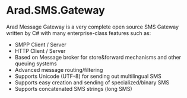 # Arad.SMS.Gateway
Arad Message Gateway is a very complete open source SMS Gateway written by C# with many enterprise-class features such as:

- SMPP Client / Server
- HTTP Client / Server
- Based on Message broker for store&forward mechanisms and other queuing systems
- Advanced message routing/filtering
- Supports Unicode (UTF-8) for sending out multilingual SMS
- Supports easy creation and sending of specialized/binary SMS
- Supports concatenated SMS strings (long SMS)
